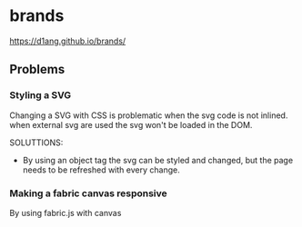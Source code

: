 # brands
https://d1ang.github.io/brands/

## Problems

### Styling a SVG
Changing a SVG with CSS is problematic when the svg code is not inlined.
when external svg are used the svg won't be loaded in the DOM.

SOLUTTIONS: 
- By using an object tag the svg can be styled and changed, but the page needs to be refreshed with every change.

### Making a fabric canvas responsive
By using fabric.js with canvas

